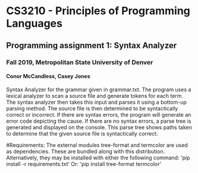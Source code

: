 # CS3210 - Principles of Programming Languages
## Programming assignment 1: Syntax Analyzer
### Fall 2019, Metropolitan State University of Denver
#### Conor McCandless, Casey Jones

Syntax Analyzer for the grammar given in grammar.txt.
The program uses a lexical analyzer to scan a source file and generate tokens for each term.
The syntax analyzer then takes this input and parses it using a bottom-up parsing method.
The source file is then determined to be syntactically correct or incorrect.
If there are syntax errors, the program will generate an error code depicting the cause.
If there are no syntax errors, a parse tree is generated and displayed on the console.
This parse tree shows paths taken to determine that the given source file is syntactically correct.

#Requirements:
The external modules tree-format and termcolor are used as dependencies.
These are bundled along with this distribution.
Alternatively, they may be installed with either the following command:
	'pip install -r requirements.txt'
Or:
	'pip install tree-format termcolor'

